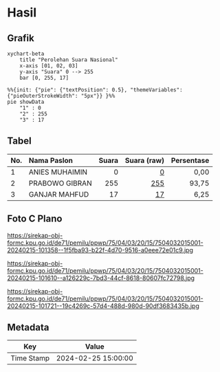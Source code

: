 # Hasil

## Grafik

```mermaid
xychart-beta
    title "Perolehan Suara Nasional"
    x-axis [01, 02, 03]
    y-axis "Suara" 0 --> 255
    bar [0, 255, 17]
```

```mermaid
%%{init: {"pie": {"textPosition": 0.5}, "themeVariables": {"pieOuterStrokeWidth": "5px"}} }%%
pie showData
    "1" : 0
    "2" : 255
    "3" : 17
```

## Tabel

| No. | Nama Paslon    | Suara | Suara (raw) | Persentase |
|:--- |:-------------- | -----:| -----------:| ----------:|
| 1   | ANIES MUHAIMIN | 0     | [0][p-1]    | 0,00       |
| 2   | PRABOWO GIBRAN | 255   | [255][p-2]  | 93,75      |
| 3   | GANJAR MAHFUD  | 17    | [17][p-3]   | 6,25       |


[p-1]: https://github.com/gigit-pemilu/pemilu-2024/blob/main/pilpres/hitung-suara/sub/75-gorontalo/sub/04-pohuwato/sub/03-randangan/sub/2015-banuroja/sub/001-tps/sub/paslon-1.txt
[p-2]: https://github.com/gigit-pemilu/pemilu-2024/blob/main/pilpres/hitung-suara/sub/75-gorontalo/sub/04-pohuwato/sub/03-randangan/sub/2015-banuroja/sub/001-tps/sub/paslon-2.txt
[p-3]: https://github.com/gigit-pemilu/pemilu-2024/blob/main/pilpres/hitung-suara/sub/75-gorontalo/sub/04-pohuwato/sub/03-randangan/sub/2015-banuroja/sub/001-tps/sub/paslon-3.txt

## Foto C Plano

https://sirekap-obj-formc.kpu.go.id/de71/pemilu/ppwp/75/04/03/20/15/7504032015001-20240215-101358--1f5fba93-b22f-4d70-9516-a0eee72e01c9.jpg

https://sirekap-obj-formc.kpu.go.id/de71/pemilu/ppwp/75/04/03/20/15/7504032015001-20240215-101610--a126229c-7bd3-44cf-8618-80607fc72798.jpg

https://sirekap-obj-formc.kpu.go.id/de71/pemilu/ppwp/75/04/03/20/15/7504032015001-20240215-101721--19c4269c-57d4-488d-980d-90df3683435b.jpg


## Metadata

| Key        | Value               |
| ---------- | ------------------- |
| Time Stamp | 2024-02-25 15:00:00 |



